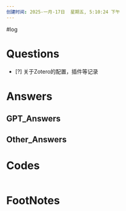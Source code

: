```yaml
---
创建时间: 2025-一月-17日  星期五, 5:10:24 下午
---
```

#log 

# Questions

- [?] 关于Zotero的配置，插件等记录


# Answers


## GPT_Answers


## Other_Answers


# Codes

```python

```



# FootNotes